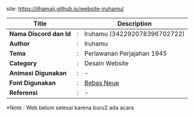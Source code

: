 site: https://ilhamaji.github.io/website-iruhamu/


| Title                   |     | Description                                                                    |
| ----------------------- | --- | ------------------------------------------------------------------------------ |
| **Nama Discord dan Id** | :   | Iruhamu (342292078396702722)                                                   |
| **Author**              | :   | Iruhamu                                                                        |
| **Tema**                | :   | Perlawanan Perjajahan 1945                                                     |
| **Category**            | :   | Desain Website                                                                 |
| **Animasi Digunakan**   | :   | -                                                                              |
| **Font Digunakan**      | :   | [Bebas Neue](https://fonts.googleapis.com/css2?family=Bebas+Neue&display=swap) |
| **Referensi**           | :   | -                                                                              |

\*Note : Web belum selesai karena buru2 ada acara
